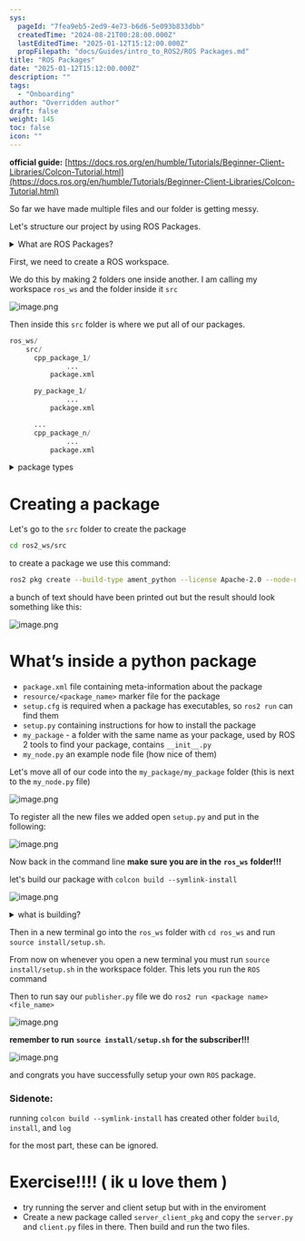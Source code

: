 ```yaml
---
sys:
  pageId: "7fea9eb5-2ed9-4e73-b6d6-5e093b833dbb"
  createdTime: "2024-08-21T00:28:00.000Z"
  lastEditedTime: "2025-01-12T15:12:00.000Z"
  propFilepath: "docs/Guides/intro_to_ROS2/ROS Packages.md"
title: "ROS Packages"
date: "2025-01-12T15:12:00.000Z"
description: ""
tags:
  - "Onboarding"
author: "Overridden author"
draft: false
weight: 145
toc: false
icon: ""
---
```


**official guide:** [https://docs.ros.org/en/humble/Tutorials/Beginner-Client-Libraries/Colcon-Tutorial.html](https://docs.ros.org/en/humble/Tutorials/Beginner-Client-Libraries/Colcon-Tutorial.html)

So far we have made multiple files and our folder is getting messy.

Let's structure our project by using ROS Packages.

<details>

<summary>What are ROS Packages?</summary>

ROS Packages are, as the name implies, packages of code that are highly sharable between ROS developers.

They consist of a folder, `package.xml` file, and source code

```python
      cpp_package_1/
		      ... imagine much code files here ..
          package.xml
```

</details>

First, we need to create a ROS workspace.

We do this by making 2 folders one inside another. I am calling my workspace `ros_ws` and the folder inside it `src`

![image.png](https://prod-files-secure.s3.us-west-2.amazonaws.com/d518164a-d88e-44d1-a4ee-3adb3bd8bce0/70706947-fd18-4537-a67b-e12946812d31/image.png?X-Amz-Algorithm=AWS4-HMAC-SHA256&X-Amz-Content-Sha256=UNSIGNED-PAYLOAD&X-Amz-Credential=ASIAZI2LB466TDKN23A4%2F20250215%2Fus-west-2%2Fs3%2Faws4_request&X-Amz-Date=20250215T020755Z&X-Amz-Expires=3600&X-Amz-Security-Token=IQoJb3JpZ2luX2VjEBAaCXVzLXdlc3QtMiJHMEUCIATdAeX1r7kj%2FmZMBv5CgFkAfDrhv%2BjmJezyVZvUPMXcAiEAt4ibEQrOrDHoyfMrZVCPU4rm%2Bo7yvLrvY%2FiFOS%2BapgUq%2FwMIORAAGgw2Mzc0MjMxODM4MDUiDH6J3CcVksJIcHtLiSrcA2lqRCep8Hs4TtpRyvuNUaRrCI4fUnjn%2FQXWLhrGmn73MWMJEgOdvBRl5mp8w0rz8mvFL1u98G7XKohCT3OE4MQv9uOVCGEzVrXklESi2rJqK8Z3IF9ebEbGrASh8NnuPfCOzEtfp47aIMT4T%2FFiHKbVrgzkcMxdtSe2hs3knQ5%2B%2Fv25aYoJXUI5dw44jILJGSz%2FYiKaLlzX81dXc1OQHqDVpB%2FjaTTXocufq9Ivs1%2BI7IWnX6Q8Pw08j9YwcIbeyLiuzHkVxgInVTpD5vh94P%2B5UfRKi7m%2BWiwWG%2F%2FTJPWu%2BkXRDQZhiw0lj7hwce7oasS8Q%2FpbtG%2BKh5w0X2%2BK1mNXQAqpjNZ%2BdkniBuq9oaL28yoR%2B6ItKRIxRrro8OCf6DolGRWGeJy3ILW1rpTMMcsGRnQzcAQ9YyA5017JIos8ppQgSfQUdqPMoLeS2aKvNY6gsRjJl%2FnBbYxQDLQP2vrSALSKoxHFNobIAyNptgsxOHb%2BsKaju6Bu%2FwQ%2BrkSYB4B6jXBKV4f8ZDollAMMcMu27i2TQI4b1bGyUseAH0MwCDnL%2FB5dFzt%2FP%2Fef9eNzZdvNvJcKJXLPuJRbHsyPisA%2BoPTuRUEWtQoIo9DKWhHTyv%2FBiDExylxPAup4ML%2B0v70GOqUBcAfu%2BQvlHQ1PML7Y5PvVmPRM8MzkojeKYNaTcLfsvx3p6YWnHLlMQAY50s5RjFO0kBcQDQPw5sQTMIHwxuQ1jV1JqhDUim14elw%2FUUSdsfwG%2B%2F%2BdlwohJsoNx11NZZ4%2BXgFn8Sou5p5rCJo2JAOjxB5mLH8sfGwTUROY0tKzH6TsfhrlrjxlXM%2BBC0OYBdHnMgZZvFALmaw4gEFdo4aZbNz%2FjSdn&X-Amz-Signature=699120dd6cec3dbbddfd8cad192cce4b922b682ed5427bd99eed6168029f3f69&X-Amz-SignedHeaders=host&x-id=GetObject)

Then inside this `src` folder is where we put all of our packages.

```python
ros_ws/
    src/
      cpp_package_1/
		      ...
          package.xml

      py_package_1/
		      ...
          package.xml

      ...
      cpp_package_n/
		      ...
          package.xml

```

<details>

<summary>package types</summary>

packages can be either `C++` or python.

the intern file structure is different for each but for this guide we will stick to creating python packages

</details>

# Creating a package

Let's go to the `src` folder to create the package

```bash
cd ros2_ws/src
```

to create a package we use this command:

```bash
ros2 pkg create --build-type ament_python --license Apache-2.0 --node-name my_node my_package
```

a bunch of text should have been printed out but the result should look something like this:

![image.png](https://prod-files-secure.s3.us-west-2.amazonaws.com/d518164a-d88e-44d1-a4ee-3adb3bd8bce0/e6cf1e3f-8512-4a3e-b131-079f800bf3e8/image.png?X-Amz-Algorithm=AWS4-HMAC-SHA256&X-Amz-Content-Sha256=UNSIGNED-PAYLOAD&X-Amz-Credential=ASIAZI2LB466TDKN23A4%2F20250215%2Fus-west-2%2Fs3%2Faws4_request&X-Amz-Date=20250215T020755Z&X-Amz-Expires=3600&X-Amz-Security-Token=IQoJb3JpZ2luX2VjEBAaCXVzLXdlc3QtMiJHMEUCIATdAeX1r7kj%2FmZMBv5CgFkAfDrhv%2BjmJezyVZvUPMXcAiEAt4ibEQrOrDHoyfMrZVCPU4rm%2Bo7yvLrvY%2FiFOS%2BapgUq%2FwMIORAAGgw2Mzc0MjMxODM4MDUiDH6J3CcVksJIcHtLiSrcA2lqRCep8Hs4TtpRyvuNUaRrCI4fUnjn%2FQXWLhrGmn73MWMJEgOdvBRl5mp8w0rz8mvFL1u98G7XKohCT3OE4MQv9uOVCGEzVrXklESi2rJqK8Z3IF9ebEbGrASh8NnuPfCOzEtfp47aIMT4T%2FFiHKbVrgzkcMxdtSe2hs3knQ5%2B%2Fv25aYoJXUI5dw44jILJGSz%2FYiKaLlzX81dXc1OQHqDVpB%2FjaTTXocufq9Ivs1%2BI7IWnX6Q8Pw08j9YwcIbeyLiuzHkVxgInVTpD5vh94P%2B5UfRKi7m%2BWiwWG%2F%2FTJPWu%2BkXRDQZhiw0lj7hwce7oasS8Q%2FpbtG%2BKh5w0X2%2BK1mNXQAqpjNZ%2BdkniBuq9oaL28yoR%2B6ItKRIxRrro8OCf6DolGRWGeJy3ILW1rpTMMcsGRnQzcAQ9YyA5017JIos8ppQgSfQUdqPMoLeS2aKvNY6gsRjJl%2FnBbYxQDLQP2vrSALSKoxHFNobIAyNptgsxOHb%2BsKaju6Bu%2FwQ%2BrkSYB4B6jXBKV4f8ZDollAMMcMu27i2TQI4b1bGyUseAH0MwCDnL%2FB5dFzt%2FP%2Fef9eNzZdvNvJcKJXLPuJRbHsyPisA%2BoPTuRUEWtQoIo9DKWhHTyv%2FBiDExylxPAup4ML%2B0v70GOqUBcAfu%2BQvlHQ1PML7Y5PvVmPRM8MzkojeKYNaTcLfsvx3p6YWnHLlMQAY50s5RjFO0kBcQDQPw5sQTMIHwxuQ1jV1JqhDUim14elw%2FUUSdsfwG%2B%2F%2BdlwohJsoNx11NZZ4%2BXgFn8Sou5p5rCJo2JAOjxB5mLH8sfGwTUROY0tKzH6TsfhrlrjxlXM%2BBC0OYBdHnMgZZvFALmaw4gEFdo4aZbNz%2FjSdn&X-Amz-Signature=ca8db6cbb93a3aaf64ff14b93926731d271a89001bd2be38ca74535ad250ecd9&X-Amz-SignedHeaders=host&x-id=GetObject)

# What’s inside a python package

- `package.xml` file containing meta-information about the package
- `resource/<package_name>` marker file for the package
- `setup.cfg` is required when a package has executables, so `ros2 run` can find them
- `setup.py` containing instructions for how to install the package
- `my_package` - a folder with the same name as your package, used by ROS 2 tools to find your package, contains `__init__.py`
- `my_node.py` an example node file (how nice of them)

Let's move all of our code into the `my_package/my_package` folder (this is next to the `my_node.py` file)

![image.png](https://prod-files-secure.s3.us-west-2.amazonaws.com/d518164a-d88e-44d1-a4ee-3adb3bd8bce0/9ce58f11-0da9-4d3e-b86d-506a9685d378/image.png?X-Amz-Algorithm=AWS4-HMAC-SHA256&X-Amz-Content-Sha256=UNSIGNED-PAYLOAD&X-Amz-Credential=ASIAZI2LB466TDKN23A4%2F20250215%2Fus-west-2%2Fs3%2Faws4_request&X-Amz-Date=20250215T020755Z&X-Amz-Expires=3600&X-Amz-Security-Token=IQoJb3JpZ2luX2VjEBAaCXVzLXdlc3QtMiJHMEUCIATdAeX1r7kj%2FmZMBv5CgFkAfDrhv%2BjmJezyVZvUPMXcAiEAt4ibEQrOrDHoyfMrZVCPU4rm%2Bo7yvLrvY%2FiFOS%2BapgUq%2FwMIORAAGgw2Mzc0MjMxODM4MDUiDH6J3CcVksJIcHtLiSrcA2lqRCep8Hs4TtpRyvuNUaRrCI4fUnjn%2FQXWLhrGmn73MWMJEgOdvBRl5mp8w0rz8mvFL1u98G7XKohCT3OE4MQv9uOVCGEzVrXklESi2rJqK8Z3IF9ebEbGrASh8NnuPfCOzEtfp47aIMT4T%2FFiHKbVrgzkcMxdtSe2hs3knQ5%2B%2Fv25aYoJXUI5dw44jILJGSz%2FYiKaLlzX81dXc1OQHqDVpB%2FjaTTXocufq9Ivs1%2BI7IWnX6Q8Pw08j9YwcIbeyLiuzHkVxgInVTpD5vh94P%2B5UfRKi7m%2BWiwWG%2F%2FTJPWu%2BkXRDQZhiw0lj7hwce7oasS8Q%2FpbtG%2BKh5w0X2%2BK1mNXQAqpjNZ%2BdkniBuq9oaL28yoR%2B6ItKRIxRrro8OCf6DolGRWGeJy3ILW1rpTMMcsGRnQzcAQ9YyA5017JIos8ppQgSfQUdqPMoLeS2aKvNY6gsRjJl%2FnBbYxQDLQP2vrSALSKoxHFNobIAyNptgsxOHb%2BsKaju6Bu%2FwQ%2BrkSYB4B6jXBKV4f8ZDollAMMcMu27i2TQI4b1bGyUseAH0MwCDnL%2FB5dFzt%2FP%2Fef9eNzZdvNvJcKJXLPuJRbHsyPisA%2BoPTuRUEWtQoIo9DKWhHTyv%2FBiDExylxPAup4ML%2B0v70GOqUBcAfu%2BQvlHQ1PML7Y5PvVmPRM8MzkojeKYNaTcLfsvx3p6YWnHLlMQAY50s5RjFO0kBcQDQPw5sQTMIHwxuQ1jV1JqhDUim14elw%2FUUSdsfwG%2B%2F%2BdlwohJsoNx11NZZ4%2BXgFn8Sou5p5rCJo2JAOjxB5mLH8sfGwTUROY0tKzH6TsfhrlrjxlXM%2BBC0OYBdHnMgZZvFALmaw4gEFdo4aZbNz%2FjSdn&X-Amz-Signature=c43711e7684fca9af7dac4ce822f22128dcc168180f486ff1dfea663bf4085d0&X-Amz-SignedHeaders=host&x-id=GetObject)

To register all the new files we added open `setup.py` and put in the following:

![image.png](https://prod-files-secure.s3.us-west-2.amazonaws.com/d518164a-d88e-44d1-a4ee-3adb3bd8bce0/1cd7c262-4cae-4496-9d75-c178537d24a2/image.png?X-Amz-Algorithm=AWS4-HMAC-SHA256&X-Amz-Content-Sha256=UNSIGNED-PAYLOAD&X-Amz-Credential=ASIAZI2LB466TDKN23A4%2F20250215%2Fus-west-2%2Fs3%2Faws4_request&X-Amz-Date=20250215T020755Z&X-Amz-Expires=3600&X-Amz-Security-Token=IQoJb3JpZ2luX2VjEBAaCXVzLXdlc3QtMiJHMEUCIATdAeX1r7kj%2FmZMBv5CgFkAfDrhv%2BjmJezyVZvUPMXcAiEAt4ibEQrOrDHoyfMrZVCPU4rm%2Bo7yvLrvY%2FiFOS%2BapgUq%2FwMIORAAGgw2Mzc0MjMxODM4MDUiDH6J3CcVksJIcHtLiSrcA2lqRCep8Hs4TtpRyvuNUaRrCI4fUnjn%2FQXWLhrGmn73MWMJEgOdvBRl5mp8w0rz8mvFL1u98G7XKohCT3OE4MQv9uOVCGEzVrXklESi2rJqK8Z3IF9ebEbGrASh8NnuPfCOzEtfp47aIMT4T%2FFiHKbVrgzkcMxdtSe2hs3knQ5%2B%2Fv25aYoJXUI5dw44jILJGSz%2FYiKaLlzX81dXc1OQHqDVpB%2FjaTTXocufq9Ivs1%2BI7IWnX6Q8Pw08j9YwcIbeyLiuzHkVxgInVTpD5vh94P%2B5UfRKi7m%2BWiwWG%2F%2FTJPWu%2BkXRDQZhiw0lj7hwce7oasS8Q%2FpbtG%2BKh5w0X2%2BK1mNXQAqpjNZ%2BdkniBuq9oaL28yoR%2B6ItKRIxRrro8OCf6DolGRWGeJy3ILW1rpTMMcsGRnQzcAQ9YyA5017JIos8ppQgSfQUdqPMoLeS2aKvNY6gsRjJl%2FnBbYxQDLQP2vrSALSKoxHFNobIAyNptgsxOHb%2BsKaju6Bu%2FwQ%2BrkSYB4B6jXBKV4f8ZDollAMMcMu27i2TQI4b1bGyUseAH0MwCDnL%2FB5dFzt%2FP%2Fef9eNzZdvNvJcKJXLPuJRbHsyPisA%2BoPTuRUEWtQoIo9DKWhHTyv%2FBiDExylxPAup4ML%2B0v70GOqUBcAfu%2BQvlHQ1PML7Y5PvVmPRM8MzkojeKYNaTcLfsvx3p6YWnHLlMQAY50s5RjFO0kBcQDQPw5sQTMIHwxuQ1jV1JqhDUim14elw%2FUUSdsfwG%2B%2F%2BdlwohJsoNx11NZZ4%2BXgFn8Sou5p5rCJo2JAOjxB5mLH8sfGwTUROY0tKzH6TsfhrlrjxlXM%2BBC0OYBdHnMgZZvFALmaw4gEFdo4aZbNz%2FjSdn&X-Amz-Signature=1fb2e2b4c208d7529b3f86c79b7b0baa3221ad9444af0dcf1a0f2e62623c58fa&X-Amz-SignedHeaders=host&x-id=GetObject)

Now back in the command line **make sure you are in the** **`ros_ws`** **folder!!!**

let's build our package with `colcon build --symlink-install`

![image.png](https://prod-files-secure.s3.us-west-2.amazonaws.com/d518164a-d88e-44d1-a4ee-3adb3bd8bce0/2f2a0d27-b173-48fd-b189-5f5c0ce65619/image.png?X-Amz-Algorithm=AWS4-HMAC-SHA256&X-Amz-Content-Sha256=UNSIGNED-PAYLOAD&X-Amz-Credential=ASIAZI2LB466TDKN23A4%2F20250215%2Fus-west-2%2Fs3%2Faws4_request&X-Amz-Date=20250215T020755Z&X-Amz-Expires=3600&X-Amz-Security-Token=IQoJb3JpZ2luX2VjEBAaCXVzLXdlc3QtMiJHMEUCIATdAeX1r7kj%2FmZMBv5CgFkAfDrhv%2BjmJezyVZvUPMXcAiEAt4ibEQrOrDHoyfMrZVCPU4rm%2Bo7yvLrvY%2FiFOS%2BapgUq%2FwMIORAAGgw2Mzc0MjMxODM4MDUiDH6J3CcVksJIcHtLiSrcA2lqRCep8Hs4TtpRyvuNUaRrCI4fUnjn%2FQXWLhrGmn73MWMJEgOdvBRl5mp8w0rz8mvFL1u98G7XKohCT3OE4MQv9uOVCGEzVrXklESi2rJqK8Z3IF9ebEbGrASh8NnuPfCOzEtfp47aIMT4T%2FFiHKbVrgzkcMxdtSe2hs3knQ5%2B%2Fv25aYoJXUI5dw44jILJGSz%2FYiKaLlzX81dXc1OQHqDVpB%2FjaTTXocufq9Ivs1%2BI7IWnX6Q8Pw08j9YwcIbeyLiuzHkVxgInVTpD5vh94P%2B5UfRKi7m%2BWiwWG%2F%2FTJPWu%2BkXRDQZhiw0lj7hwce7oasS8Q%2FpbtG%2BKh5w0X2%2BK1mNXQAqpjNZ%2BdkniBuq9oaL28yoR%2B6ItKRIxRrro8OCf6DolGRWGeJy3ILW1rpTMMcsGRnQzcAQ9YyA5017JIos8ppQgSfQUdqPMoLeS2aKvNY6gsRjJl%2FnBbYxQDLQP2vrSALSKoxHFNobIAyNptgsxOHb%2BsKaju6Bu%2FwQ%2BrkSYB4B6jXBKV4f8ZDollAMMcMu27i2TQI4b1bGyUseAH0MwCDnL%2FB5dFzt%2FP%2Fef9eNzZdvNvJcKJXLPuJRbHsyPisA%2BoPTuRUEWtQoIo9DKWhHTyv%2FBiDExylxPAup4ML%2B0v70GOqUBcAfu%2BQvlHQ1PML7Y5PvVmPRM8MzkojeKYNaTcLfsvx3p6YWnHLlMQAY50s5RjFO0kBcQDQPw5sQTMIHwxuQ1jV1JqhDUim14elw%2FUUSdsfwG%2B%2F%2BdlwohJsoNx11NZZ4%2BXgFn8Sou5p5rCJo2JAOjxB5mLH8sfGwTUROY0tKzH6TsfhrlrjxlXM%2BBC0OYBdHnMgZZvFALmaw4gEFdo4aZbNz%2FjSdn&X-Amz-Signature=a6d9b1b6e1622d5f5882796ebf2b1a4cdb402cec52d0032e0fa67a23d6484719&X-Amz-SignedHeaders=host&x-id=GetObject)

<details>

<summary>what is building?</summary>

if you are a CS major at Rose-Hulman you will learn the answer to this in CSSE132

but TLDR; is it combines all the code files into one program that can be run easily 

</details>

Then in a new terminal go into the `ros_ws` folder with `cd ros_ws` and run `source install/setup.sh`. 

From now on whenever you open a new terminal you must run `source install/setup.sh` in the workspace folder. This lets you run the `ROS` command

Then to run say our `publisher.py` file we do `ros2 run <package name> <file_name>`

![image.png](https://prod-files-secure.s3.us-west-2.amazonaws.com/d518164a-d88e-44d1-a4ee-3adb3bd8bce0/4f4b1219-3a44-4632-aa0a-ce3471699f59/image.png?X-Amz-Algorithm=AWS4-HMAC-SHA256&X-Amz-Content-Sha256=UNSIGNED-PAYLOAD&X-Amz-Credential=ASIAZI2LB466TDKN23A4%2F20250215%2Fus-west-2%2Fs3%2Faws4_request&X-Amz-Date=20250215T020755Z&X-Amz-Expires=3600&X-Amz-Security-Token=IQoJb3JpZ2luX2VjEBAaCXVzLXdlc3QtMiJHMEUCIATdAeX1r7kj%2FmZMBv5CgFkAfDrhv%2BjmJezyVZvUPMXcAiEAt4ibEQrOrDHoyfMrZVCPU4rm%2Bo7yvLrvY%2FiFOS%2BapgUq%2FwMIORAAGgw2Mzc0MjMxODM4MDUiDH6J3CcVksJIcHtLiSrcA2lqRCep8Hs4TtpRyvuNUaRrCI4fUnjn%2FQXWLhrGmn73MWMJEgOdvBRl5mp8w0rz8mvFL1u98G7XKohCT3OE4MQv9uOVCGEzVrXklESi2rJqK8Z3IF9ebEbGrASh8NnuPfCOzEtfp47aIMT4T%2FFiHKbVrgzkcMxdtSe2hs3knQ5%2B%2Fv25aYoJXUI5dw44jILJGSz%2FYiKaLlzX81dXc1OQHqDVpB%2FjaTTXocufq9Ivs1%2BI7IWnX6Q8Pw08j9YwcIbeyLiuzHkVxgInVTpD5vh94P%2B5UfRKi7m%2BWiwWG%2F%2FTJPWu%2BkXRDQZhiw0lj7hwce7oasS8Q%2FpbtG%2BKh5w0X2%2BK1mNXQAqpjNZ%2BdkniBuq9oaL28yoR%2B6ItKRIxRrro8OCf6DolGRWGeJy3ILW1rpTMMcsGRnQzcAQ9YyA5017JIos8ppQgSfQUdqPMoLeS2aKvNY6gsRjJl%2FnBbYxQDLQP2vrSALSKoxHFNobIAyNptgsxOHb%2BsKaju6Bu%2FwQ%2BrkSYB4B6jXBKV4f8ZDollAMMcMu27i2TQI4b1bGyUseAH0MwCDnL%2FB5dFzt%2FP%2Fef9eNzZdvNvJcKJXLPuJRbHsyPisA%2BoPTuRUEWtQoIo9DKWhHTyv%2FBiDExylxPAup4ML%2B0v70GOqUBcAfu%2BQvlHQ1PML7Y5PvVmPRM8MzkojeKYNaTcLfsvx3p6YWnHLlMQAY50s5RjFO0kBcQDQPw5sQTMIHwxuQ1jV1JqhDUim14elw%2FUUSdsfwG%2B%2F%2BdlwohJsoNx11NZZ4%2BXgFn8Sou5p5rCJo2JAOjxB5mLH8sfGwTUROY0tKzH6TsfhrlrjxlXM%2BBC0OYBdHnMgZZvFALmaw4gEFdo4aZbNz%2FjSdn&X-Amz-Signature=9e8935d50f3dd585641e6594ecbb2b1aafd18d39bb727a9f43ef515eb121b6d6&X-Amz-SignedHeaders=host&x-id=GetObject)

**remember to run** **`source install/setup.sh`** **for the subscriber!!!**

![image.png](https://prod-files-secure.s3.us-west-2.amazonaws.com/d518164a-d88e-44d1-a4ee-3adb3bd8bce0/02121119-dad4-49ec-8356-c956108b4243/image.png?X-Amz-Algorithm=AWS4-HMAC-SHA256&X-Amz-Content-Sha256=UNSIGNED-PAYLOAD&X-Amz-Credential=ASIAZI2LB466TDKN23A4%2F20250215%2Fus-west-2%2Fs3%2Faws4_request&X-Amz-Date=20250215T020755Z&X-Amz-Expires=3600&X-Amz-Security-Token=IQoJb3JpZ2luX2VjEBAaCXVzLXdlc3QtMiJHMEUCIATdAeX1r7kj%2FmZMBv5CgFkAfDrhv%2BjmJezyVZvUPMXcAiEAt4ibEQrOrDHoyfMrZVCPU4rm%2Bo7yvLrvY%2FiFOS%2BapgUq%2FwMIORAAGgw2Mzc0MjMxODM4MDUiDH6J3CcVksJIcHtLiSrcA2lqRCep8Hs4TtpRyvuNUaRrCI4fUnjn%2FQXWLhrGmn73MWMJEgOdvBRl5mp8w0rz8mvFL1u98G7XKohCT3OE4MQv9uOVCGEzVrXklESi2rJqK8Z3IF9ebEbGrASh8NnuPfCOzEtfp47aIMT4T%2FFiHKbVrgzkcMxdtSe2hs3knQ5%2B%2Fv25aYoJXUI5dw44jILJGSz%2FYiKaLlzX81dXc1OQHqDVpB%2FjaTTXocufq9Ivs1%2BI7IWnX6Q8Pw08j9YwcIbeyLiuzHkVxgInVTpD5vh94P%2B5UfRKi7m%2BWiwWG%2F%2FTJPWu%2BkXRDQZhiw0lj7hwce7oasS8Q%2FpbtG%2BKh5w0X2%2BK1mNXQAqpjNZ%2BdkniBuq9oaL28yoR%2B6ItKRIxRrro8OCf6DolGRWGeJy3ILW1rpTMMcsGRnQzcAQ9YyA5017JIos8ppQgSfQUdqPMoLeS2aKvNY6gsRjJl%2FnBbYxQDLQP2vrSALSKoxHFNobIAyNptgsxOHb%2BsKaju6Bu%2FwQ%2BrkSYB4B6jXBKV4f8ZDollAMMcMu27i2TQI4b1bGyUseAH0MwCDnL%2FB5dFzt%2FP%2Fef9eNzZdvNvJcKJXLPuJRbHsyPisA%2BoPTuRUEWtQoIo9DKWhHTyv%2FBiDExylxPAup4ML%2B0v70GOqUBcAfu%2BQvlHQ1PML7Y5PvVmPRM8MzkojeKYNaTcLfsvx3p6YWnHLlMQAY50s5RjFO0kBcQDQPw5sQTMIHwxuQ1jV1JqhDUim14elw%2FUUSdsfwG%2B%2F%2BdlwohJsoNx11NZZ4%2BXgFn8Sou5p5rCJo2JAOjxB5mLH8sfGwTUROY0tKzH6TsfhrlrjxlXM%2BBC0OYBdHnMgZZvFALmaw4gEFdo4aZbNz%2FjSdn&X-Amz-Signature=483e505961142579f149a9a0bb77318e83982ca177679953d6e701e4a6abf02d&X-Amz-SignedHeaders=host&x-id=GetObject)

and congrats you have successfully setup your own `ROS` package.

### Sidenote:

running `colcon build --symlink-install` has created other folder `build`, `install`, and `log`

for the most part, these can be ignored.

# Exercise!!!! ( ik u love them )

- try running the server and client setup but with in the enviroment
- Create a new package called `server_client_pkg` and copy the `server.py` and `client.py` files in there. Then build and run the two files.
